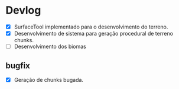 # Devlog

- [X] SurfaceTool implementado para o desenvolvimento do terreno.
- [X] Desenvolvimento de sistema para geração procedural de terreno chunks.
- [ ] Desenvolvimento dos biomas

## bugfix
- [X] Geração de chunks bugada.